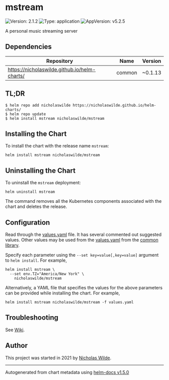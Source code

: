 # mstream

![Version: 2.1.2](https://img.shields.io/badge/Version-2.1.2-informational?style=flat-square) ![Type: application](https://img.shields.io/badge/Type-application-informational?style=flat-square) ![AppVersion: v5.2.5](https://img.shields.io/badge/AppVersion-v5.2.5-informational?style=flat-square)

A personal music streaming server

## Dependencies

| Repository | Name | Version |
|------------|------|---------|
| https://nicholaswilde.github.io/helm-charts/ | common | ~0.1.13 |

## TL;DR
```console
$ helm repo add nicholaswilde https://nicholaswilde.github.io/helm-charts/
$ helm repo update
$ helm install mstream nicholaswilde/mstream
```

## Installing the Chart
To install the chart with the release name `mstream`:
```console
helm install mstream nicholaswilde/mstream
```

## Uninstalling the Chart
To uninstall the `mstream` deployment:
```console
helm uninstall mstream
```
The command removes all the Kubernetes components associated with the chart and deletes the release.

## Configuration

Read through the [values.yaml](values.yaml) file. It has several commented out suggested values.
Other values may be used from the [values.yaml](../common/values.yaml) from the [common library](../common).

Specify each parameter using the `--set key=value[,key=value]` argument to `helm install`. For example,
```console
helm install mstream \
  --set env.TZ="America/New York" \
    nicholaswilde/mstream
```

Alternatively, a YAML file that specifies the values for the above parameters can be provided while installing the chart.
For example,
```console
helm install mstream nicholaswilde/mstream -f values.yaml
```

## Troubleshooting
See [Wiki](https://github.com/nicholaswilde/helm-charts/wiki/Troubleshooting).

## Author
This project was started in 2021 by [Nicholas Wilde](https://github.com/nicholaswilde).

----------------------------------------------
Autogenerated from chart metadata using [helm-docs v1.5.0](https://github.com/norwoodj/helm-docs/releases/v1.5.0)

